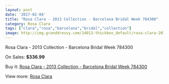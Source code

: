```yaml
---
layout: post
date: '2017-02-04'
title: "Rosa Clara - 2013 Collection - Barcelona Bridal Week 784300"
category: Rosa Clara
tags: ["clara","rosa","barcelona","bridal","collection"]
image: http://img.granddressy.com/14013-thickbox_default/rosa-clara-2013-collection-barcelona-bridal-week-784300.jpg
---
```

Rosa Clara - 2013 Collection - Barcelona Bridal Week 784300

On Sales: **$336.99**
<a href="https://www.granddressy.com/en/rosa-clara/13081-rosa-clara-2013-collection-barcelona-bridal-week-784300.html"><amp-img layout="responsive" width="600" height="600" src="//img.granddressy.com/14013-thickbox_default/rosa-clara-2013-collection-barcelona-bridal-week-784300.jpg" alt="Rosa Clara - 2013 Collection - Barcelona Bridal Week 784300 0" /></a>

Buy it: [Rosa Clara - 2013 Collection - Barcelona Bridal Week 784300](https://www.granddressy.com/en/rosa-clara/13081-rosa-clara-2013-collection-barcelona-bridal-week-784300.html "Rosa Clara - 2013 Collection - Barcelona Bridal Week 784300")

View more: [Rosa Clara](https://www.granddressy.com/en/77-rosa-clara "Rosa Clara")